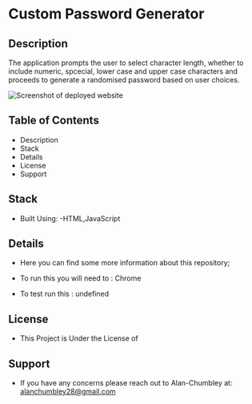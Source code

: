 # Custom Password Generator

  ## Description 

  The application prompts the user to select character length, whether to include numeric, spcecial, lower case and upper case characters and proceeds to generate a randomised password based on user choices.

  ![Screenshot of deployed website](./starter/Screenshot.PNG)


## Table of Contents

-  Description
-  Stack
-  Details
-  License
-  Support

## Stack

- Built Using: 
-HTML,JavaScript




## Details
- Here you can find some more information about this repository;

- To run this you will need to : Chrome
- To test run this : undefined

## License
- This Project is Under the License of 

## Support
- If you have any concerns please reach out to Alan-Chumbley at:  alanchumbley28@gmail.com